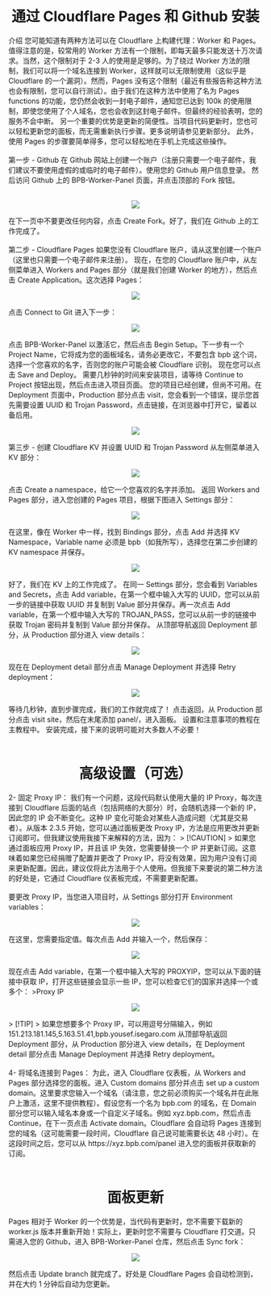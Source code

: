 <h1 align="center">通过 Cloudflare Pages 和 Github 安装</h1>
介绍
您可能知道有两种方法可以在 Cloudflare 上构建代理：Worker 和 Pages。值得注意的是，较常用的 Worker 方法有一个限制，即每天最多只能发送十万次请求。当然，这个限制对于 2-3 人的使用是足够的。为了绕过 Worker 方法的限制，我们可以将一个域名连接到 Worker，这样就可以无限制使用（这似乎是 Cloudflare 的一个漏洞）。然而，Pages 没有这个限制（最近有些报告称这种方法也会有限制，您可以自行测试）。由于我们在这种方法中使用了名为 Pages functions 的功能，您仍然会收到一封电子邮件，通知您已达到 100k 的使用限制，即使您使用了个人域名，您也会收到这封电子邮件。但最终的经验表明，您的服务不会中断。
另一个重要的优势是更新的简便性。当项目代码更新时，您也可以轻松更新您的面板，而无需重新执行步骤。更多说明请参见更新部分。
此外，使用 Pages 的步骤要简单得多，您可以轻松地在手机上完成这些操作。<br><br>
第一步 - Github
在 Github 网站上创建一个账户（注册只需要一个电子邮件，我们建议不要使用虚假的或临时的电子邮件）。使用您的 Github 用户信息登录。
然后访问 Github 上的 BPB-Worker-Panel 页面，并点击顶部的 Fork 按钮。
<br><br>
<p align="center">
<img src="assets/images/Fork_repo.jpg">
</p>
在下一页中不要更改任何内容，点击 Create Fork。好了，我们在 Github 上的工作完成了。
<br><br>
第二步 - Cloudflare Pages
如果您没有 Cloudflare 账户，请从这里创建一个账户（这里也只需要一个电子邮件来注册）。
现在，在您的 Cloudflare 账户中，从左侧菜单进入 Workers and Pages 部分（就是我们创建 Worker 的地方），然后点击 Create Application。这次选择 Pages：
<p align="center">
<img src="assets/images/Pages_application.jpg">
</p>
点击 Connect to Git 进入下一步：
<p align="center">
<img src="assets/images/Connect_to_git.jpg">
</p>
点击 BPB-Worker-Panel 以激活它，然后点击 Begin Setup。下一步有一个 Project Name，它将成为您的面板域名，请务必更改它，不要包含 bpb 这个词，选择一个您喜欢的名字，否则您的账户可能会被 Cloudflare 识别。
现在您可以点击 Save and Deploy。
需要几秒钟的时间来安装项目，请等待 Continue to Project 按钮出现，然后点击进入项目页面。
您的项目已经创建，但尚不可用。在 Deployment 页面中，Production 部分点击 visit，您会看到一个错误，提示您首先需要设置 UUID 和 Trojan Password，点击链接，在浏览器中打开它，留着以备后用。
<p align="center">
<img src="assets/images/Generate_secrets.jpg">
</p>
第三步 - 创建 Cloudflare KV 并设置 UUID 和 Trojan Password
从左侧菜单进入 KV 部分：
<p align="center">
<img src="assets/images/Nav_dash_kv.jpg">
</p>
点击 Create a namespace，给它一个您喜欢的名字并添加。
返回 Workers and Pages 部分，进入您创建的 Pages 项目，根据下图进入 Settings 部分：
<p align="center">
<img src="assets/images/Settings_functions.jpg">
</p>
在这里，像在 Worker 中一样，找到 Bindings 部分，点击 Add 并选择 KV Namespace，Variable name 必须是 bpb（如我所写），选择您在第二步创建的 KV namespace 并保存。
<p align="center">
<img src="assets/images/Pages_bind_kv.jpg">
</p>
好了，我们在 KV 上的工作完成了。
在同一 Settings 部分，您会看到 Variables and Secrets，点击 Add variable，在第一个框中输入大写的 UUID，您可以从前一步的链接中获取 UUID 并复制到 Value 部分并保存。再一次点击 Add variable，在第一个框中输入大写的 TROJAN_PASS，您可以从前一步的链接中获取 Trojan 密码并复制到 Value 部分并保存。
从顶部导航返回 Deployment 部分，从 Production 部分进入 view details：
<p align="center">
<img src="assets/images/Pages_production_details.jpg">
</p>
现在在 Deployment detail 部分点击 Manage Deployment 并选择 Retry deployment：
<p align="center">
<img src="assets/images/Pages_retry_deployment.jpg">
</p>
等待几秒钟，直到步骤完成，我们的工作就完成了！
点击返回，从 Production 部分点击 visit site，然后在末尾添加 panel/，进入面板。
设置和注意事项的教程在主教程中。
安装完成，接下来的说明可能对大多数人不必要！
<br><br>
<h1 align="center">高级设置（可选）</h1>
2- 固定 Proxy IP：
我们有一个问题，这段代码默认使用大量的 IP Proxy，每次连接到 Cloudflare 后面的站点（包括网络的大部分）时，会随机选择一个新的 IP，因此您的 IP 会不断变化。这种 IP 变化可能会对某些人造成问题（尤其是交易者）。从版本 2.3.5 开始，您可以通过面板更改 Proxy IP，方法是应用更改并更新订阅即可。但我建议使用我接下来解释的方法，因为：
> [!CAUTION]
> 如果您通过面板应用 Proxy IP，并且该 IP 失效，您需要替换一个 IP 并更新订阅。这意味着如果您已经捐赠了配置并更改了 Proxy IP，将没有效果，因为用户没有订阅来更新配置。因此，建议仅将此方法用于个人使用。但我接下来要说的第二种方法的好处是，它通过 Cloudflare 仪表板完成，不需要更新配置。
<br><br>
要更改 Proxy IP，当您进入项目时，从 Settings 部分打开 Environment variables：
<p align="center">
<img src="assets/images/Pages_env_vars.jpg">
</p>
在这里，您需要指定值。每次点击 Add 并输入一个，然后保存：
<p align="center">
<img src="assets/images/Pages_add_variables.jpg">
</p>
现在点击 Add variable，在第一个框中输入大写的 PROXYIP，您可以从下面的链接中获取 IP，打开这些链接会显示一些 IP，您可以检查它们的国家并选择一个或多个：
>Proxy IP
<p align="center">
<img src="assets/images/Proxy_ips.jpg">
</p>
> [!TIP]
> 如果您想要多个 Proxy IP，可以用逗号分隔输入，例如 151.213.181.145,5.163.51.41,bpb.yousef.isegaro.com
从顶部导航返回 Deployment 部分，从 Production 部分进入 view details，在 Deployment detail 部分点击 Manage Deployment 并选择 Retry deployment。
<br><br>
4- 将域名连接到 Pages：
为此，进入 Cloudflare 仪表板，从 Workers and Pages 部分选择您的面板。进入 Custom domains 部分并点击 set up a custom domain。这里要求您输入一个域名（请注意，您之前必须购买一个域名并在此账户上激活，这里不提供教程）。假设您有一个名为 bpb.com 的域名，在 Domain 部分您可以输入域名本身或一个自定义子域名。例如 xyz.bpb.com，然后点击 Continue，在下一页点击 Activate domain。Cloudflare 会自动将 Pages 连接到您的域名（这可能需要一段时间，Cloudflare 自己说可能需要长达 48 小时）。在这段时间之后，您可以从 https://xyz.bpb.com/panel 进入您的面板并获取新的订阅。
<br><br>
<h1 align="center">面板更新</h1>
Pages 相对于 Worker 的一个优势是，当代码有更新时，您不需要下载新的 worker.js 版本并重新开始！实际上，更新时您不需要与 Cloudflare 打交道。只需进入您的 Github，进入 BPB-Worker-Panel 仓库，然后点击 Sync fork：
<p align="center">
<img src="assets/images/Sync_fork.jpg">
</p>
然后点击 Update branch 就完成了。好处是 Cloudflare Pages 会自动检测到，并在大约 1 分钟后自动为您更新。
